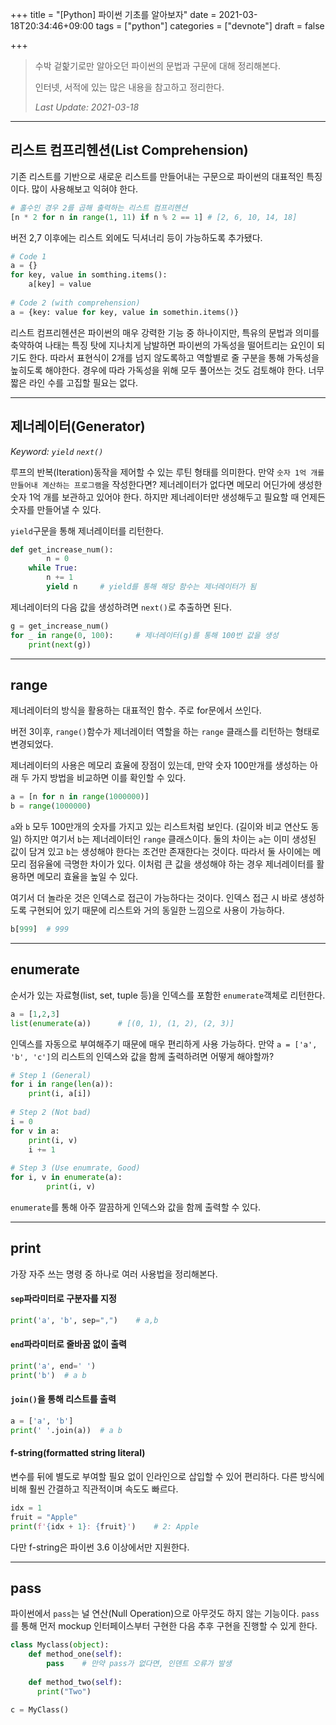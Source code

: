+++
title = "[Python] 파이썬 기초를 알아보자"
date = 2021-03-18T20:34:46+09:00
tags = ["python"]
categories = ["devnote"]
draft = false

+++

> 수박 겉핥기로만 알아오던 파이썬의 문법과 구문에 대해 정리해본다. 
>
> 인터넷, 서적에 있는 많은 내용을 참고하고 정리한다.
>
> _Last Update: 2021-03-18_

---

## 리스트 컴프리헨션(List Comprehension)

기존 리스트를 기반으로 새로운 리스트를 만들어내는 구문으로 파이썬의 대표적인 특징이다. 많이 사용해보고 익혀야 한다.

```python
# 홀수인 경우 2를 곱해 출력하는 리스트 컴프리헨션
[n * 2 for n in range(1, 11) if n % 2 == 1]	# [2, 6, 10, 14, 18]
```

버전 2,7 이후에는 리스트 외에도 딕셔너리 등이 가능하도록 추가됐다.

```python
# Code 1
a = {}
for key, value in somthing.items():
  	a[key] = value
    
# Code 2 (with comprehension)
a = {key: value for key, value in somethin.items()}
```

리스트 컴프리헨션은 파이썬의 매우 강력한 기능 중 하나이지만, 특유의 문법과 의미를 축약하여 나태는 특징 탓에 지나치게 남발하면 파이썬의 가독성을 떨어트리는 요인이 되기도 한다. 따라서 표현식이 2개를 넘지 않도록하고 역할별로 줄 구분을 통해 가독성을 높히도록 해야한다. 경우에 따라 가독성을 위해 모두 풀어쓰는 것도 검토해야 한다. 너무 짧은 라인 수를 고집할 필요는 없다. 

---

## 제너레이터(Generator)

_Keyword: `yield` `next()`_

루프의 반복(Iteration)동작을 제어할 수 있는 루틴 형태를 의미한다. 만약 `숫자 1억 개를 만들어내 계산하는 프로그램`을 작성한다면? 제너레이터가 없다면 메모리 어딘가에 생성한 숫자 1억 개를 보관하고 있어야 한다. 하지만 제너레이터만 생성해두고 필요할 때 언제든 숫자를 만들어낼 수 있다. 

`yield`구문을 통해 제너레이터를 리턴한다. 

```python
def get_increase_num():
		n = 0
    while True:
      	n += 1
        yield n		# yield를 통해 해당 함수는 제너레이터가 됨
```

제너레이터의 다음 값을 생성하려면 `next()`로 추출하면 된다. 

```python
g = get_increase_num()
for _ in range(0, 100):		# 제너레이터(g)를 통해 100번 값을 생성
  	print(next(g))
```

---

## range

제너레이터의 방식을 활용하는 대표적인 함수. 주로 for문에서 쓰인다. 

버전 3이후, `range()`함수가 제너레이터 역할을 하는 `range` 클래스를 리턴하는 형태로 변경되었다. 

제너레이터의 사용은 메모리 효율에 장점이 있는데, 만약 숫자 100만개를 생성하는 아래 두 가지 방법을 비교하면 이를 확인할 수 있다.

```python
a = [n for n in range(1000000)]
b = range(1000000)
```

`a`와 `b` 모두 100만개의 숫자를 가지고 있는 리스트처럼 보인다. (길이와 비교 연산도 동일) 하지만 여기서 `b`는 제너레이터인 `range` 클래스이다. 둘의 차이는 `a`는 이미 생성된 값이 담겨 있고 `b`는 생성해야 한다는 조건만 존재한다는 것이다. 따라서 둘 사이에는 메모리 점유율에 극명한 차이가 있다. 이처럼 큰 값을 생성해야 하는 경우 제너레이터를 활용하면 메모리 효율을 높일 수 있다.

여기서 더 놀라운 것은 인덱스로 접근이 가능하다는 것이다. 인덱스 접근 시 바로 생성하도록 구현되어 있기 때문에 리스트와 거의 동일한 느낌으로 사용이 가능하다.

```python
b[999]	# 999
```

---

## enumerate

순서가 있는 자료형(list, set, tuple 등)을 인덱스를 포함한 `enumerate`객체로 리턴한다.

```python
a = [1,2,3]
list(enumerate(a))		# [(0, 1), (1, 2), (2, 3)]
```

인덱스를 자동으로 부여해주기 때문에 매우 편리하게 사용 가능하다. 만약 `a = ['a', 'b', 'c']`의 리스트의 인덱스와 값을 함께 출력하려면 어떻게 해야할까? 

```python
# Step 1 (General)
for i in range(len(a)):
  	print(i, a[i])
    
# Step 2 (Not bad)
i = 0
for v in a:
  	print(i, v)
    i += 1
    
# Step 3 (Use enumrate, Good)
for i, v in enumerate(a):
		print(i, v)
```

`enumerate`를 통해 아주 깔끔하게 인덱스와 값을 함께 출력할 수 있다.

---

## print

가장 자주 쓰는 명령 중 하나로 여러 사용법을 정리해본다.

#### `sep`파라미터로 구분자를 지정

```python
print('a', 'b', sep=",")	# a,b
```

#### `end`파라미터로 줄바꿈 없이 출력

```python
print('a', end=' ')
print('b')	# a b
```

#### `join()`을 통해 리스트를 출력

```python
a = ['a', 'b']
print(' '.join(a))	# a b
```

#### f-string(formatted string literal)

변수를 뒤에 별도로 부여할 필요 없이 인라인으로 삽입할 수 있어 편리하다. 다른 방식에 비해 훨씬 간결하고 직관적이며 속도도 빠르다.

```python
idx = 1
fruit = "Apple"
print(f'{idx + 1}: {fruit}')	# 2: Apple
```

다만 f-string은 파이썬 3.6 이상에서만 지원한다. 

---

## pass

파이썬에서 `pass`는 널 연산(Null Operation)으로 아무것도 하지 않는 기능이다. `pass`를 통해 먼저 mockup 인터페이스부터 구현한 다음 추후 구현을 진행할 수 있게 한다.

```python
class Myclass(object):
  	def method_one(self):
      	pass	# 만약 pass가 없다면, 인덴트 오류가 발생
      
    def method_two(self):
      print("Two")
      
c = MyClass()
```





